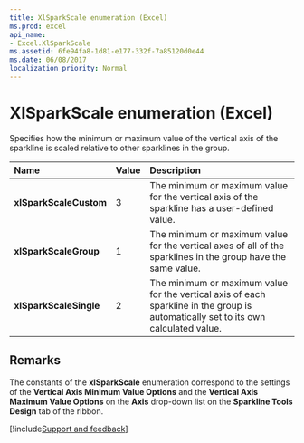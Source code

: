 ```yaml
---
title: XlSparkScale enumeration (Excel)
ms.prod: excel
api_name:
- Excel.XlSparkScale
ms.assetid: 6fe94fa8-1d81-e177-332f-7a85120d0e44
ms.date: 06/08/2017
localization_priority: Normal
---
```



# XlSparkScale enumeration (Excel)

Specifies how the minimum or maximum value of the vertical axis of the sparkline is scaled relative to other sparklines in the group.



|Name|Value|Description|
|:-----|:-----|:-----|
| **xlSparkScaleCustom**|3|The minimum or maximum value for the vertical axis of the sparkline has a user-defined value.|
| **xlSparkScaleGroup**|1|The minimum or maximum value for the vertical axes of all of the sparklines in the group have the same value.|
| **xlSparkScaleSingle**|2|The minimum or maximum value for the vertical axis of each sparkline in the group is automatically set to its own calculated value.|

## Remarks

The constants of the **xlSparkScale** enumeration correspond to the settings of the **Vertical Axis Minimum Value Options** and the **Vertical Axis Maximum Value Options** on the **Axis** drop-down list on the **Sparkline Tools Design** tab of the ribbon.

[!include[Support and feedback](~/includes/feedback-boilerplate.md)]